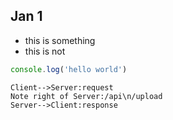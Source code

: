 ## Jan 1

- this is something
- this is not

```js
console.log('hello world')
```

```sequence-diagrams
Client-->Server:request
Note right of Server:/api\n/upload
Server-->Client:response
```
